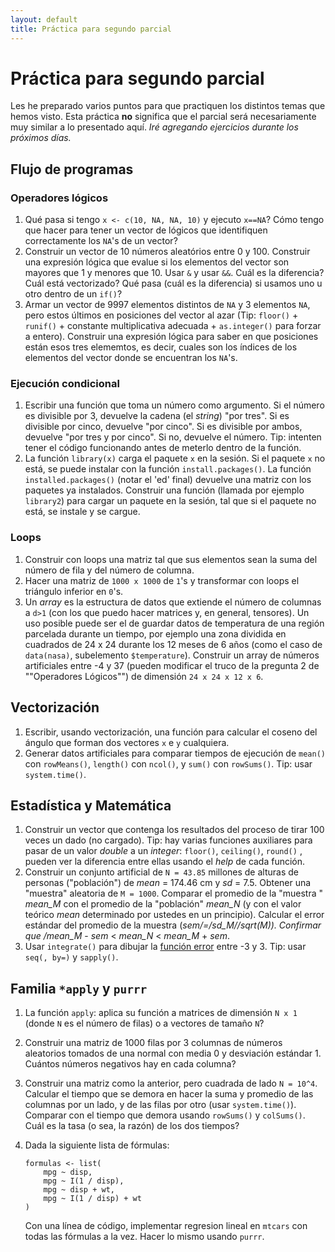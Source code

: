 ```yaml
--- 
layout: default 
title: Práctica para segundo parcial
--- 
```



# Práctica para segundo parcial

Les he preparado varios puntos para que practiquen los distintos temas que hemos visto. Esta práctica **no** significa que el parcial será necesariamente  muy similar a lo presentado aquí. *Iré agregando ejercicios durante los próximos días.*


## Flujo de programas


### Operadores lógicos

1.  Qué pasa si tengo `x <- c(10, NA, NA, 10)` y ejecuto `x==NA`? Cómo tengo que hacer para tener un
    vector de lógicos que identifiquen correctamente los `NA`'s de un vector?
2.  Construir un vector de 10 números aleatórios entre 0 y 100. Construir una expresión lógica que evalue si los elementos del
    vector son mayores que 1 y menores que 10. Usar `&` y usar `&&`. Cuál es la diferencia? Cuál está
    vectorizado? Qué pasa (cuál es la diferencia) si usamos uno u otro dentro de un `if()`?
3.  Armar un vector de 9997 elementos distintos de `NA` y 3 elementos `NA`, pero estos últimos en posiciones del vector al
    azar (Tip: `floor()` + `runif()` + constante multiplicativa adecuada + `as.integer()` para forzar a entero). Construir una expresión lógica para saber en que posiciones están esos tres elememtos, es decir, cuales son los índices de los elementos del vector donde se encuentran los `NA`'s.


### Ejecución condicional

1.  Escribir una función que toma un número como argumento. Si el número es divisible por 3,
    devuelve la cadena (el *string*) "por tres". Si es divisible por cinco, devuelve "por cinco". Si es divisible
    por ambos, devuelve "por tres y por cinco". Si no, devuelve el número. Tip: intenten tener el código
    funcionando antes de meterlo dentro de la función.
2.  La función `library(x)` carga el paquete `x` en la sesión. Si el paquete `x` no está, se puede instalar
    con la función `install.packages()`. La función `installed.packages()` (notar el 'ed' final) devuelve una matriz con los
    paquetes ya instalados. Construir una función (llamada por ejemplo `library2`) para cargar un paquete en la sesión, tal que si el paquete no está,
    se instale y se cargue.


### Loops

1.  Construir con loops una matriz tal que sus elementos sean la suma del número de fila y del número de columna.
2.  Hacer una matriz de `1000 x 1000` de `1`'s y transformar con loops el triángulo inferior en `0`'s.
3.  Un *array* es la estructura de datos que extiende el número de columnas a `d>1` (con los que puedo hacer matrices y, en general, tensores). Un uso posible puede ser el de guardar datos de temperatura de una región parcelada durante un tiempo, por ejemplo una zona dividida en cuadrados de 24 x 24 durante los 12 meses de 6 años (como el caso de `data(nasa)`, subelemento `$temperature`). Construir un array de números artificiales entre -4 y 37 (pueden modificar el truco de la pregunta 2 de ""Operadores Lógicos"") de dimensión `24 x 24 x 12 x 6`.


## Vectorización

1.  Escribir, usando vectorización, una función para calcular el coseno del ángulo que forman dos vectores `x` e `y` cualquiera.
2.  Generar datos artificiales para comparar tiempos de ejecución de `mean()` con `rowMeans()`, `length()` con `ncol()`, y `sum()` con
    `rowSums()`. Tip: usar `system.time()`.


## Estadística y Matemática

1.  Construir un vector que contenga los resultados del proceso de tirar 100 veces un dado (no cargado). Tip: hay varias funciones auxiliares para pasar de un valor *double* a un *integer*: `floor()`, `ceiling()`, `round()` , pueden ver la diferencia entre ellas usando el *help* de cada función.
2.  Construir un conjunto artificial de `N = 43.85` millones de alturas de personas ("población") de
    *mean* = 174.46 cm y *sd* = 7.5. Obtener una "muestra" aleatoria de `M = 1000`. Comparar el
    promedio de la "muestra " *mean\_M* con el promedio de la "población" *mean\_N* (y con el valor teórico
    *mean* determinado por ustedes en un principio). Calcular el error estándar del promedio de la
    muestra (*sem/=/sd\_M//sqrt(M)). Confirmar que /mean\_M* - *sem* < *mean\_N* < *mean\_M* + *sem*.
3.  Usar `integrate()` para dibujar la [función error](https://en.wikipedia.org/wiki/Error_function) entre -3 y 3. Tip: usar `seq(, by=)` y `sapply()`.


## Familia `*apply` y `purrr`

1.  La función `apply`: aplica su función a matrices de dimensión `N x 1` (donde `N` es el número de filas) o a
    vectores de tamaño `N`?
2.  Construir una matriz de 1000 filas por 3 columnas de números aleatorios tomados de una normal con
    media 0 y desviación estándar 1. Cuántos números negativos hay en cada columna?
3.  Construir una matriz como la anterior, pero cuadrada de lado `N = 10^4`. Calcular el tiempo que se
    demora en hacer la suma y promedio de las columnas por un lado, y de las filas por otro (usar
    `system.time()`). Comparar con el tiempo que demora usando `rowSums()` y `colSums()`. Cuál es la tasa (o sea, la razón)
    de los dos tiempos?
4.  Dada la siguiente lista de fórmulas:
    
        formulas <- list(
        	mpg ~ disp,
        	mpg ~ I(1 / disp),
        	mpg ~ disp + wt,
        	mpg ~ I(1 / disp) + wt
        )
    
    Con una línea de código, implementar regresion lineal en `mtcars` con todas las fórmulas a la vez. Hacer lo mismo usando `purrr`.

